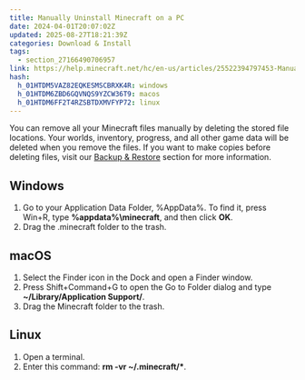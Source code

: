 ```yaml
---
title: Manually Uninstall Minecraft on a PC
date: 2024-04-01T20:07:02Z
updated: 2025-08-27T18:21:39Z
categories: Download & Install
tags:
  - section_27166490706957
link: https://help.minecraft.net/hc/en-us/articles/25522394797453-Manually-Uninstall-Minecraft-on-a-PC
hash:
  h_01HTDM5VAZ82EQKESMSCBRXK4R: windows
  h_01HTDM6ZBD6GQVNQS9YZCW36T9: macos
  h_01HTDM6FF2T4RZSBTDXMVFYP72: linux
---
```


You can remove all your Minecraft files manually by deleting the stored file locations. Your worlds, inventory, progress, and all other game data will be deleted when you remove the files. If you want to make copies before deleting files, visit our [Backup & Restore](https://help.minecraft.net/hc/en-us/sections/27166561402125) section for more information.

## Windows

1.  Go to your Application Data Folder, %AppData%. To find it, press Win+R, type **%appdata%\\minecraft**, and then click **OK**.
2.  Drag the .minecraft folder to the trash.

## macOS

1.  Select the Finder icon in the Dock and open a Finder window.
2.  Press Shift+Command+G to open the Go to Folder dialog and type **~/Library/Application Support/**.
3.  Drag the Minecraft folder to the trash.

## Linux

1.  Open a terminal.
2.  Enter this command: **rm -vr ~/.minecraft/\***.
